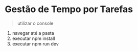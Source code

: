 # Gestão de Tempo por Tarefas

> utilizar o console

1. navegar até a pasta
2. executar npm install
3. executar npm run dev
